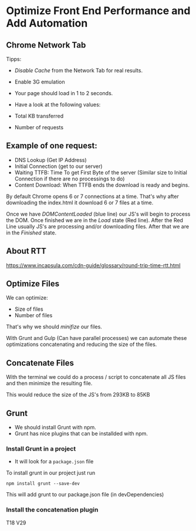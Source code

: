 # Optimize Front End Performance and Add Automation


## Chrome Network Tab

Tipps:

- *Disable Cache* from the Network Tab for real results.
- Enable 3G emulation


- Your page should load in 1 to 2 seconds.

- Have a look at the following values:
 - Total KB transferred
 - Number of requests

## Example of one request:

 - DNS Lookup (Get IP Address)
 - Initial Connection (get to our server)
 - Waiting TTFB: Time To get First Byte of the server (Similar size to Initial Connection if there are no processings to do)
 - Content Download: When TTFB ends the download is ready and begins.

By default Chrome opens 6 or 7 connections at a time. That's why after downloading the index.html it download 6 or 7 files at a time.

Once we have *DOMContentLoaded* (blue line) our JS's will begin to process the DOM. Once finished we are in the *Load* state (Red line). After the Red Line usually JS's are processing and/or downloading files. After that we are in the *Finished* state.

## About RTT

https://www.incapsula.com/cdn-guide/glossary/round-trip-time-rtt.html


## Optimize Files

We can optimize:
 - Size of files
 - Number of files

That's why we should *minifize* our files.

With Grunt and Gulp (Can have parallel processes) we can automate these optimizations concatenating and reducing the size of the files.

## Concatenate Files

With the terminal we could do a process / script to concatenate all JS files and then minimize the resulting file.

This would reduce the size of the JS's from 293KB to 85KB


## Grunt

 - We should install Grunt with npm.
 - Grunt has nice plugins that can be installded with npm.

### Install Grunt in a project

 - It will look for a `package.json` file

To install grunt in our project just run

```
npm install grunt --save-dev
```

This will add grunt to our package.json file (in devDependencies)

### Install the concatenation plugin





T18
V29
